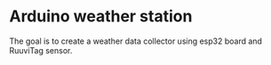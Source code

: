 # Arduino weather station
The goal is to create a weather data collector using esp32 board and RuuviTag sensor.